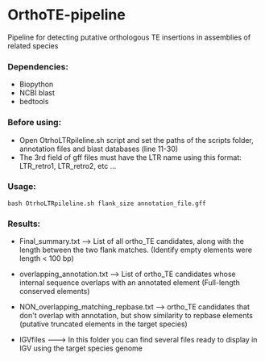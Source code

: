 # OrthoTE-pipeline
  Pipeline for detecting putative orthologous TE insertions in assemblies of related species

### Dependencies:

  - Biopython
  - NCBI blast
  - bedtools

### Before using:

  - Open OtrhoLTRpileline.sh script and set the paths of the scripts folder, annotation files and blast databases (line 11-30)
  - The 3rd field of gff files must have the LTR name using this format: LTR_retro1, LTR_retro2, etc ...

### Usage: 

    bash OtrhoLTRpileline.sh flank_size annotation_file.gff
    
### Results:

-  Final_summary.txt --> List of all ortho_TE candidates, along with the length between the two flank matches. (Identify empty elements were length < 100 bp)

-  overlapping_annotation.txt --> List of ortho_TE candidates whose internal sequence overlaps with an annotated element (Full-length conserved elements)

-  NON_overlapping_matching_repbase.txt -->  ortho_TE candidates that don't overlap with annotation, but show similarity to repbase elements (putative truncated elements in the target species)

-  IGVfiles ---> In this folder you can find several files ready to display in IGV using the target species genome


